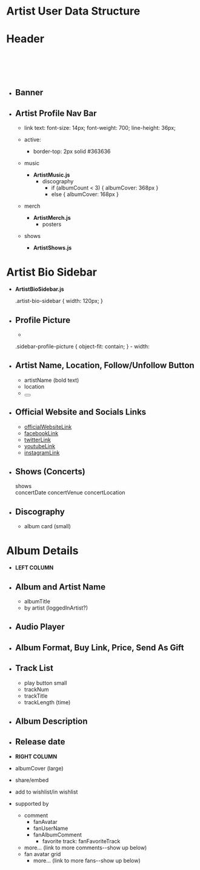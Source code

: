 # Artist User Data Structure

# Header <header>

- ## Banner <img>

- ## Artist Profile Nav Bar
  
  <nav className="artist-profile-nav-bar">

  - link text: 
    font-size: 14px;
    font-weight: 700;
    line-height: 36px;
  - active: 
    - border-top: 2px solid #363636

  - music <NavLink className="music-link" />
    - **ArtistMusic.js**
      - discography
        - if (albumCount < 3) { albumCover: 368px }
        - else { albumCover: 168px }

  - merch <NavLink className="merch-link" />
    - **ArtistMerch.js**
      - posters 
  
  - shows <NavLink className="shows-link" />
    - **ArtistShows.js**

# Artist Bio Sidebar
  
  - **ArtistBioSidebar.js**
  
    <div className="artist-bio-sidebar">
    .artist-bio-sidebar {
      width: 120px;
    }

- ## Profile Picture
    - <img className="sidebar-profile-picture" src="" alt="">
    .sidebar-profile-picture {
      <!-- image keeps its aspect ratio, but is resized to fit within the given dimension container -->
      object-fit: contain; 
    }
      - width: 

- ## Artist Name, Location, Follow/Unfollow Button
    - <span className="title">artistName</span> (bold text)
    - <span className="secondary-text">location</span>
    - <button className="follow unfollow following">

- ## Official Website and Socials Links 
  - <a href="">officialWebsiteLink</a>
  - <a href="">facebookLink</a>
  - <a href="">twitterLink</a>
  - <a href="">youtubeLink</a>
  - <a href="">instagramLink</a>
  
- ## Shows (Concerts)
  <div className=concertsList>
    <span className="title">shows</span>
    <div>
      <span>concertDate</span>
      <span>concertVenue</span>
      <span>concertLocation</span>
    </div>
  </div>

- ## Discography 
  - album card (small)


# Album Details 

- **LEFT COLUMN**

- ## Album and Artist Name 
  
  - albumTitle
  - by artist (loggedInArtist?)
  
- ## Audio Player

- ## Album Format, Buy Link, Price, Send As Gift
  
- ## Track List 
  
  - play button small
  - trackNum
  - trackTitle
  - trackLength (time)
  
- ## Album Description <p>

- ## Release date

- **RIGHT COLUMN**

- albumCover (large)
- share/embed
- add to wishlist/in wishlist
  
- supported by 
  - comment
    - fanAvatar
    - fanUserName
    - fanAlbumComment
      - favorite track: fanFavoriteTrack
  - more... (link to more comments--show up below)
  - fan avatar grid
    - more... (link to more fans--show up below)